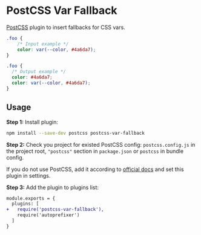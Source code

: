 # PostCSS Var Fallback

[PostCSS] plugin to insert fallbacks for CSS vars.

[PostCSS]: https://github.com/postcss/postcss

```css
.foo {
    /* Input example */
    color: var(--color, #4a6da7);
}
```

```css
.foo {
  /* Output example */
  color: #4a6da7;
  color: var(--color, #4a6da7);
}
```

## Usage

**Step 1:** Install plugin:

```sh
npm install --save-dev postcss postcss-var-fallback
```

**Step 2:** Check you project for existed PostCSS config: `postcss.config.js`
in the project root, `"postcss"` section in `package.json`
or `postcss` in bundle config.

If you do not use PostCSS, add it according to [official docs]
and set this plugin in settings.

**Step 3:** Add the plugin to plugins list:

```diff
module.exports = {
  plugins: [
+   require('postcss-var-fallback'),
    require('autoprefixer')
  ]
}
```

[official docs]: https://github.com/postcss/postcss#usage
